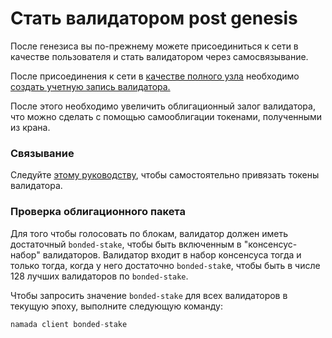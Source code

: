 # Стать валидатором post genesis

После генезиса вы по-прежнему можете присоединиться к сети в качестве пользователя и стать валидатором через самосвязывание.

После присоединения к сети в [качестве полного узла](../../rukovodstvo-dlya-operatorov/zapusk-polnogo-uzla/) необходимо [создать учетную запись валидатора.](../../rukovodstvo-dlya-operatorov/validatory-namada/generaciya-uchetnoi-zapisi-validatora.md)

После этого необходимо увеличить облигационный залог валидатора, что можно сделать с помощью самооблигации токенами, полученными из крана.

### Связывание&#x20;

Следуйте [этому руководст](../../rukovodstvo-dlya-operatorov/validatory-namada/svyazyvanie-staking.md)[ву](../../rukovodstvo-dlya-operatorov/validatory-namada/svyazyvanie-staking.md), чтобы самостоятельно привязать токены валидатора.

### Проверка облигационного пакета&#x20;

Для того чтобы голосовать по блокам, валидатор должен иметь достаточный `bonded-stake`, чтобы быть включенным в "консенсус-набор" валидаторов. Валидатор входит в набор консенсуса тогда и только тогда, когда у него достаточно `bonded-stak`e, чтобы быть в числе 128 лучших валидаторов по `bonded-stake`.

Чтобы запросить значение `bonded-stake` для всех валидаторов в текущую эпоху, выполните следующую команду:

```rust
namada client bonded-stake
```
